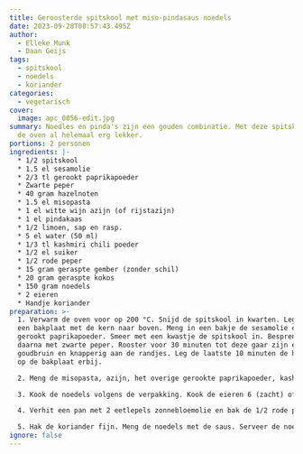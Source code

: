 ```yaml
---
title: Geroosterde spitskool met miso-pindasaus noedels
date: 2023-09-28T08:57:43.495Z
author:
  - Elleke Munk
  - Daan Geijs
tags:
  - spitskool
  - noedels
  - koriander
categories:
  - vegetarisch
cover:
  image: apc_0056-edit.jpg
summary: Noedles en pinda's zijn een gouden combinatie. Met deze spitskool uit
  de oven al helemaal erg lekker.
portions: 2 personen
ingredients: |-
  * 1/2 spitskool
  * 1.5 el sesamolie
  * 2/3 tl gerookt paprikapoeder
  * Zwarte peper
  * 40 gram hazelnoten
  * 1.5 el misopasta
  * 1 el witte wijn azijn (of rijstazijn)
  * 1 el pindakaas
  * 1﻿/2 limoen, sap en rasp.
  * 5 el water (50 ml)
  * 1/3 tl kashmiri chili poeder
  * 1/2 el suiker
  * 1/2 rode peper
  * 15 gram geraspte gember (zonder schil)
  * 20 gram geraspte kokos
  * 150 gram noedels
  * 2﻿ eieren
  * Handje koriander
preparation: >-
  1. Verwarm de oven voor op 200 °C. Snijd de spitskool in kwarten. Leg deze op
  een bakplaat met de kern naar boven. Meng in een bakje de sesamolie en 1/3 tl
  gerookt paprikapoeder. Smeer met een kwastje de spitskool in. Besprenkel het
  daarna met zwarte peper. Rooster voor 30 minuten tot deze gaar zijn en
  goudbruin en knapperig aan de randjes. Leg de laatste 10 minuten de hazelnoten
  op de bakplaat erbij.

  2. Meng de misopasta, azijn, het overige gerookte paprikapoeder, kashmiri chili poeder, suiker en pindakaas met het water en roer tot een gladde saus. Het meest eenvoudige is om hiervoor een staafmixer te gebruiken. Voeg het limoenrasp toe en breng op smaak met het limoensap, begin met 1/2 el.

  3. Kook de noedels volgens de verpakking. Kook de eieren 6 (zacht) of 7 minuten (hard)

  4. Verhit een pan met 2 eetlepels zonnebloemolie en bak de 1/2 rode peper en gember 2 minuten op hoog vuur, voeg vervolgens de kokosrasp toe en bak mee tot deze bruin verkleurd en gaat geuren. Pas op dat de kokosrasp niet verbrandt! Blus vervolgens af met de saus en eventueel extra water.

  5. Hak de koriander fijn. Meng de noedels met de saus. Serveer de noedels op een bord met daar bovenop de spitskool. Garneer met koriander en in stukjes gesneden hazelnoten.
ignore: false
---
```

